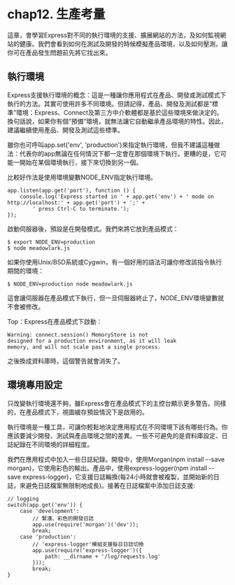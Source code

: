 # chap12. 生產考量

這章，會學習Express對不同的執行環境的支援、擴展網站的方法，及如何監視網站的健康。我們會看到如何在測試及開發的時候模擬產品環境，以及如何壓測，讓你可在產品發生問題前先將它找出來。

## 執行環境

Express支援執行環境的概念：這是一種讓你應用程式在產品、開發或測試模式下執行的方法。其實可使用許多不同環境。但請記得，產品、開發及測試都是“標準”環境：Express、Connect及第三方中介軟體都是基於這些環境來做決定的。換句話說，如果你有個“預備”環境，就無法讓它自動繼承產品環境的特性。因此，建議繼續使用產品、開發及測試這些標準。

雖你也可呼叫app.set('env', 'production')來指定執行環境，但我不建議這種做法：代表你的app無論在任何情況下都一定會在那個環境下執行。更糟的是，它可能一開始在某個環境執行，接下來切換到另一個。

比較好作法是使用環境變數NODE_ENV指定執行環境。

```
app.listen(app.get('port'), function () {
    console.log('Express started in ' + app.get('env') + ' mode on http://localhost:' + app.get('port') + ';' +
        ' press Ctrl-C to terminate.');
});
```

啟動伺服器後，預設是在開發模式。我們來將它放到產品模式：

```
$ export NODE_ENV=production
$ node meadowlark.js
```

如果你使用Unix/BSD系統或Cygwin，有一個好用的語法可讓你修改該指令執行期間的環境：

```
$ NODE_ENV=production node meadowlark.js
```

這會讓伺服器在產品模式下執行，但一旦伺服器終止了，NODE_ENV環境變數就不會被修改。

Top：Express在產品模式下啟動：

```
Warning: connect.session() MemoryStore is not
designed for a production environment, as it will leak
memory, and will not scale past a single process.
```

之後換成資料庫時，這個警告就會消失了。

## 環境專用設定

只改變執行環境還不夠，雖Express會在產品模式下的主控台顯示更多警告。同樣的，在產品模式下，視圖緩存預設情況下是啟用的。

執行環境是一種工具，可讓你輕鬆地決定應用程式在不同環境下該有哪些行為。你應該要減少開發、測試與產品環境之間的差異。一些不可避免的是資料庫設定、日誌紀錄在不同環境的詳細程度。

我們在應用程式中加入一些日誌紀錄。開發中，使用Morgan(npm install --save morgan)，它使用彩色的輸出。產品中，使用express-logger(npm install --save express-logger)，它支援日誌輪換(每24小時就會被複製，並開始新的日誌，來避免日誌檔案無限制地成長)。接著在日誌檔案中添加日誌支援:

```
// logging
switch(app.get('env')) {
    case 'development':
        // 緊湊、彩色的開發日誌
        app.use(require('morgan')('dev'));
        break;
    case 'production':
        // 'express-logger'模組支援每日日誌切換
        app.use(require('express-logger')({
            path: __dirname + '/log/requests.log'
        }));
        break;
}
```